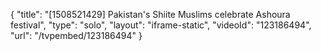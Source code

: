 {
    "title": "[1508521429] Pakistan's Shiite Muslims celebrate Ashoura festival",
    "type": "solo",
    "layout": "iframe-static",
    "videoId": "123186494",
    "url": "\/tvpembed\/123186494"
}